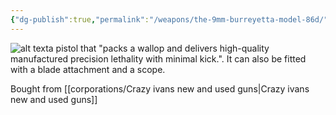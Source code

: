 ```yaml
---
{"dg-publish":true,"permalink":"/weapons/the-9mm-burreyetta-model-86d/"}
---
```



![alt text](/img/user/assets/images/burreyetta.png)a pistol that "packs a wallop and delivers high-quality manufactured precision lethality with minimal kick.". It can also be fitted with a blade attachment and a scope.

Bought from [[corporations/Crazy ivans new and used guns\|Crazy ivans new and used guns]] 